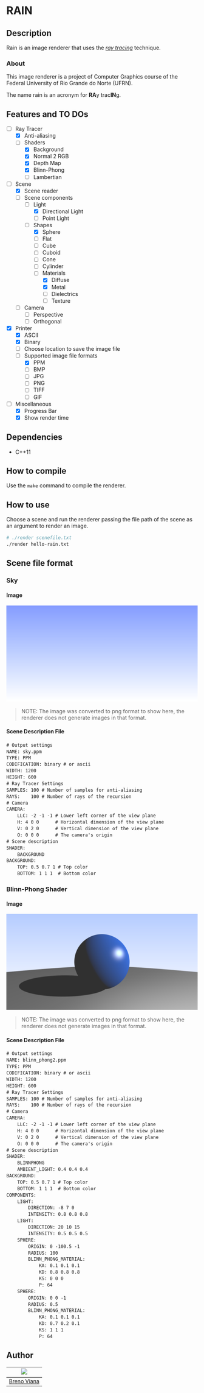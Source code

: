 # RAIN

## Description

Rain is an image renderer that uses the [_ray tracing_](https://en.wikipedia.org/wiki/Ray_tracing_(graphics)) technique.

### About

This image renderer is a project of Computer Graphics course of the Federal University of Rio Grande do Norte (UFRN).

The name rain is an acronym for **RA**y trac**IN**g.

## Features and TO DOs

- [ ] Ray Tracer
  - [x] Anti-aliasing
  - [ ] Shaders
    - [x] Background
    - [x] Normal 2 RGB
    - [x] Depth Map
    - [x] Blinn-Phong
    - [ ] Lambertian

- [ ] Scene
  - [x] Scene reader
  - [ ] Scene components
    - [ ] Light
      - [x] Directional Light
      - [ ] Point Light
    - [ ] Shapes
      - [x] Sphere
      - [ ] Flat
      - [ ] Cube
      - [ ] Cuboid
      - [ ] Cone
      - [ ] Cylinder
      - [ ] Materials
        - [x] Diffuse
        - [x] Metal
        - [ ] Dielectrics
        - [ ] Texture
  - [ ] Camera
    - [ ] Perspective
    - [ ] Orthogonal

- [x] Printer
  - [x] ASCII
  - [x] Binary
  - [ ] Choose location to save the image file
  - [ ] Supported image file formats
    - [x] PPM
    - [ ] BMP
    - [ ] JPG
    - [ ] PNG
    - [ ] TIFF
    - [ ] GIF
- [ ] Miscellaneous
  - [x] Progress Bar
  - [x] Show render time

## Dependencies

- C++11

## How to compile

Use the ```make``` command to compile the renderer.

## How to use

Choose a scene and run the renderer passing the file path of the scene as an argument to render an image.

```bash
# ./render scenefile.txt
./render hello-rain.txt
```

## Scene file format

### Sky

#### Image

![alt text](imgs/sky.png)
> NOTE: The image was converted to png format to show here, the renderer does not generate images in that format.

#### Scene Description File

```txt
# Output settings
NAME: sky.ppm
TYPE: PPM
CODIFICATION: binary # or ascii
WIDTH: 1200
HEIGHT: 600
# Ray Tracer Settings
SAMPLES: 100 # Number of samples for anti-aliasing
RAYS:    100 # Number of rays of the recursion
# Camera
CAMERA:
    LLC: -2 -1 -1 # Lower left corner of the view plane
    H: 4 0 0      # Horizontal dimension of the view plane
    V: 0 2 0      # Vertical dimension of the view plane
    O: 0 0 0      # The camera's origin
# Scene description
SHADER:
    BACKGROUND
BACKGROUND:
    TOP: 0.5 0.7 1 # Top color
    BOTTOM: 1 1 1  # Bottom color
```

### Blinn-Phong Shader

#### Image

![alt text](imgs/blinn-phong1.png)
> NOTE: The image was converted to png format to show here, the renderer does not generate images in that format.

#### Scene Description File

```txt
# Output settings
NAME: blinn_phong2.ppm
TYPE: PPM
CODIFICATION: binary # or ascii
WIDTH: 1200
HEIGHT: 600
# Ray Tracer Settings
SAMPLES: 100 # Number of samples for anti-aliasing
RAYS:    100 # Number of rays of the recursion
# Camera
CAMERA:
    LLC: -2 -1 -1 # Lower left corner of the view plane
    H: 4 0 0      # Horizontal dimension of the view plane
    V: 0 2 0      # Vertical dimension of the view plane
    O: 0 0 0      # The camera's origin
# Scene description
SHADER:
    BLINNPHONG
    AMBIENT_LIGHT: 0.4 0.4 0.4
BACKGROUND:
    TOP: 0.5 0.7 1 # Top color
    BOTTOM: 1 1 1  # Bottom color
COMPONENTS:
    LIGHT:
        DIRECTION: -8 7 0
        INTENSITY: 0.8 0.8 0.8
    LIGHT:
        DIRECTION: 20 10 15
        INTENSITY: 0.5 0.5 0.5
    SPHERE:
        ORIGIN: 0 -100.5 -1
        RADIUS: 100
        BLINN_PHONG_MATERIAL:
            KA: 0.1 0.1 0.1
            KD: 0.8 0.8 0.8
            KS: 0 0 0
            P: 64
    SPHERE:
        ORIGIN: 0 0 -1
        RADIUS: 0.5
        BLINN_PHONG_MATERIAL:
            KA: 0.1 0.1 0.1
            KD: 0.7 0.2 0.1
            KS: 1 1 1
            P: 64
```

## Author

[<img src="https://avatars2.githubusercontent.com/u/17532418?v=3&s=400" width="100"/>](https://github.com/brenov) |
---|
[Breno Viana](https://github.com/brenov) |
